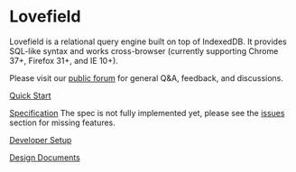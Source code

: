 # Lovefield

Lovefield is a relational query engine built on top of IndexedDB. It provides SQL-like syntax and works cross-browser (currently supporting Chrome 37+, Firefox 31+, and IE 10+).

Please visit our [public forum](https://groups.google.com/forum/#!forum/lovefield-users) for general Q&A, feedback, and discussions.

[Quick Start](docs/quick_start.md)

[Specification](docs/spec_index.md) The spec is not fully implemented yet, please see the [issues](https://github.com/google/lovefield/labels/spec%20implementation) section for missing features.

[Developer Setup](docs/dev_setup.md)

[Design Documents](docs/dd_index.md)
